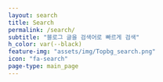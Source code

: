 ```yaml
---
layout: search
title: Search
permalink: /search/
subtitle: "블로그 글을 검색어로 빠르게 검색"
h_color: var(--black)
feature-img: "assets/img/Topbg_search.png"
icon: "fa-search"
page-type: main_page
---
```

